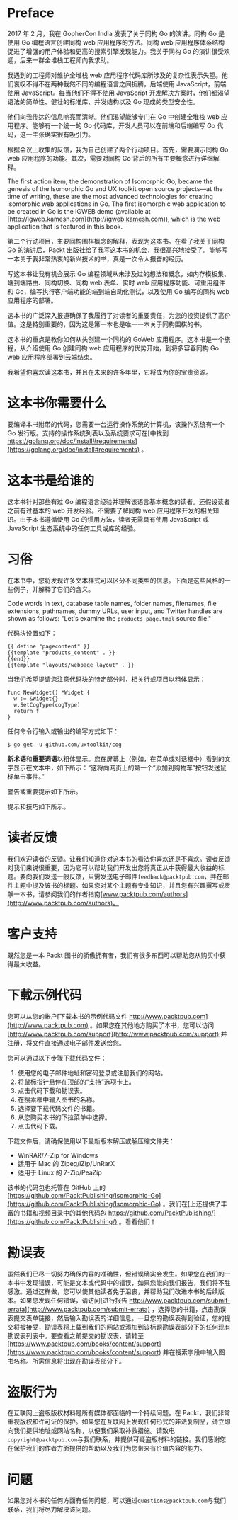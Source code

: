 # Preface

2017 年 2 月，我在 GopherCon India 发表了关于同构 Go 的演讲。同构 Go 是使用 Go 编程语言创建同构 web 应用程序的方法。同构 web 应用程序体系结构促进了增强的用户体验和更高的搜索引擎发现能力。我关于同构 Go 的演讲很受欢迎，后来一群全堆栈工程师向我求助。

我遇到的工程师对维护全堆栈 web 应用程序代码库所涉及的复杂性表示失望。他们哀叹不得不在两种截然不同的编程语言之间折腾，后端使用 JavaScript，前端使用 JavaScript。每当他们不得不使用 JavaScript 开发解决方案时，他们都渴望语法的简单性、健壮的标准库、并发结构以及 Go 现成的类型安全性。

他们向我传达的信息响亮而清晰。他们渴望能够专门在 Go 中创建全堆栈 web 应用程序。能够有一个统一的 Go 代码库，开发人员可以在前端和后端编写 Go 代码，这一主张确实很有吸引力。

根据会议上收集的反馈，我为自己创建了两个行动项目。首先，需要演示同构 Go web 应用程序的功能。其次，需要对同构 Go 背后的所有主要概念进行详细解释。

The first action item, the demonstration of Isomorphic Go, became the genesis of the Isomorphic Go and UX toolkit open source projects—at the time of writing, these are the most advanced technologies for creating isomorphic web applications in Go. The first isomorphic web application to be created in Go is the IGWEB demo (available at [http://igweb.kamesh.com](http://igweb.kamesh.com)), which is the web application that is featured in this book.

第二个行动项目，主要同构围棋概念的解释，表现为这本书。在看了我关于同构 Go 的演讲后，Packt 出版社给了我写这本书的机会，我很高兴地接受了。能够写一本关于我非常热衷的新兴技术的书，真是一次令人振奋的经历。

写这本书让我有机会展示 Go 编程领域从未涉及过的想法和概念，如内存模板集、端到端路由、同构切换、同构 web 表单、实时 web 应用程序功能、可重用组件和 Go，编写执行客户端功能的端到端自动化测试，以及使用 Go 编写的同构 web 应用程序的部署。

这本书的广泛深入报道确保了我履行了对读者的重要责任，为您的投资提供了高价值。这是特别重要的，因为这是第一本也是唯一一本关于同构围棋的书。

这本书的重点是教你如何从头创建一个同构的 GoWeb 应用程序。这本书是一个旅程，从介绍使用 Go 创建同构 web 应用程序的优势开始，到将多容器同构 Go web 应用程序部署到云端结束。

我希望你喜欢读这本书，并且在未来的许多年里，它将成为你的宝贵资源。

# 这本书你需要什么

要编译本书附带的代码，您需要一台运行操作系统的计算机，该操作系统有一个 Go 发行版。支持的操作系统列表以及系统要求可在[中找到 https://golang.org/doc/install#requirements](https://golang.org/doc/install#requirements) 。

# 这本书是给谁的

这本书针对那些有过 Go 编程语言经验并理解该语言基本概念的读者。还假设读者之前有过基本的 web 开发经验。不需要了解同构 web 应用程序开发的相关知识。由于本书遵循使用 Go 的惯用方法，读者无需具有使用 JavaScript 或 JavaScript 生态系统中的任何工具或库的经验。

# 习俗

在本书中，您将发现许多文本样式可以区分不同类型的信息。下面是这些风格的一些例子，并解释了它们的含义。

Code words in text, database table names, folder names, filenames, file extensions, pathnames, dummy URLs, user input, and Twitter handles are shown as follows: "Let's examine the `products_page.tmpl` source file."

代码块设置如下：

```
{{ define "pagecontent" }}
{{template "products_content" . }}
{{end}}
{{template "layouts/webpage_layout" . }}
```

当我们希望提请您注意代码块的特定部分时，相关行或项目以粗体显示：

```
func NewWidget() *Widget {
  w := &Widget{}
  w.SetCogType(cogType)
  return f
}
```

任何命令行输入或输出的编写方式如下：

```
$ go get -u github.com/uxtoolkit/cog
```

**新术语**和**重要词语**以粗体显示。您在屏幕上（例如，在菜单或对话框中）看到的文字显示在文本中，如下所示：“这将向网页上的第一个“添加到购物车”按钮发送鼠标单击事件。”

警告或重要提示如下所示。

提示和技巧如下所示。

# 读者反馈

我们欢迎读者的反馈。让我们知道你对这本书的看法你喜欢还是不喜欢。读者反馈对我们来说很重要，因为它可以帮助我们开发出您将真正从中获得最大收益的标题。要向我们发送一般反馈，只需发送电子邮件`feedback@packtpub.com`，并在邮件主题中提及该书的标题。如果您对某个主题有专业知识，并且您有兴趣撰写或贡献一本书，请参阅我们的作者指南[www.packtpub.com/authors](http://www.packtpub.com/authors)。

# 客户支持

既然您是一本 Packt 图书的骄傲拥有者，我们有很多东西可以帮助您从购买中获得最大收益。

# 下载示例代码

您可以从您的帐户[下载本书的示例代码文件 http://www.packtpub.com](http://www.packtpub.com) 。如果您在其他地方购买了本书，您可以访问[http://www.packtpub.com/support](http://www.packtpub.com/support) 并注册，将文件直接通过电子邮件发送给您。

您可以通过以下步骤下载代码文件：

1.  使用您的电子邮件地址和密码登录或注册我们的网站。
2.  将鼠标指针悬停在顶部的“支持”选项卡上。
3.  点击代码下载和勘误表。
4.  在搜索框中输入图书的名称。
5.  选择要下载代码文件的书籍。
6.  从您购买本书的下拉菜单中选择。
7.  点击代码下载。

下载文件后，请确保使用以下最新版本解压或解压缩文件夹：

*   WinRAR/7-Zip for Windows
*   适用于 Mac 的 Zipeg/iZip/UnRarX
*   适用于 Linux 的 7-Zip/PeaZip

该书的代码包也托管在 GitHub 上的[https://github.com/PacktPublishing/Isomorphic-Go](https://github.com/PacktPublishing/Isomorphic-Go) 。我们在[上还提供了丰富的书籍和视频目录中的其他代码包 https://github.com/PacktPublishing/](https://github.com/PacktPublishing/) 。看看他们！

# 勘误表

虽然我们已尽一切努力确保内容的准确性，但错误确实会发生。如果您在我们的一本书中发现错误，可能是文本或代码中的错误，如果您能向我们报告，我们将不胜感激。通过这样做，您可以使其他读者免于沮丧，并帮助我们改进本书的后续版本。如果您发现任何错误，请访问[进行报告 http://www.packtpub.com/submit-errata](http://www.packtpub.com/submit-errata) ，选择您的书籍，点击勘误表提交表单链接，然后输入勘误表的详细信息。一旦您的勘误表得到验证，您的提交将被接受，勘误表将上载到我们的网站或添加到该标题勘误表部分下的任何现有勘误表列表中。要查看之前提交的勘误表，请转至[https://www.packtpub.com/books/content/support](https://www.packtpub.com/books/content/support) 并在搜索字段中输入图书名称。所需信息将出现在勘误表部分下。

# 盗版行为

在互联网上盗版版权材料是所有媒体都面临的一个持续问题。在 Packt，我们非常重视版权和许可证的保护。如果您在互联网上发现任何形式的非法复制品，请立即向我们提供地址或网站名称，以便我们采取补救措施。请致电`copyright@packtpub.com`与我们联系，并提供可疑盗版材料的链接。我们感谢您在保护我们的作者方面提供的帮助以及我们为您带来有价值内容的能力。

# 问题

如果您对本书的任何方面有任何问题，可以通过`questions@packtpub.com`与我们联系，我们将尽力解决该问题。